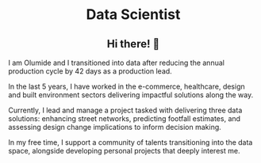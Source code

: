 
<!--
**olumideodetunde/olumideodetunde** is a ✨ _special_ ✨ repository because its `README.md` (this file) appears on your GitHub profile.

Here are some ideas to get you started:

- 🔭 I’m currently working on ...
- 🌱 I’m currently learning ...
- 👯 I’m looking to collaborate on ...
- 🤔 I’m looking for help with ...
- 💬 Ask me about ...
- 📫 How to reach me: ...
- 😄 Pronouns: ...
- ⚡ Fun fact: ...
-->

<div align="center">
<h1>Data Scientist</h1>
<h2>Hi there! 👋</h2>
</div>

I am Olumide and I transitioned into data after reducing the annual production cycle by 42 days as a production lead.

In the last 5 years, I have worked in the e-commerce, healthcare, design and built environment sectors delivering impactful solutions along the way.

Currently, I lead and manage a project tasked with delivering three data solutions: enhancing street networks, predicting footfall estimates, and assessing design change implications to inform decision making.

In my free time, I support a community of talents transitioning into the data space, alongside developing personal projects that deeply interest me. 


